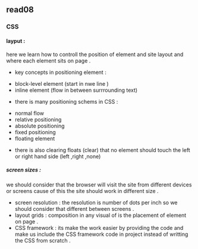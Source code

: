 ## read08
### CSS
#### layput :
here we learn how to controll the position of element and site layout and where each element sits on page .
* key concepts in positioning element :
- block-level element (start in nwe line )
- inline element (flow in between surrrounding text)
* there is many positioning schems in CSS :
- normal flow 
- relative positioning 
- absolute positioning 
- fixed positioning 
- floating element 
* there is also clearing floats (clear) that no element should touch the left or right hand side (left ,right ,none)
##### screen sizes :
we should consider that the browser will visit the site from different devices or screens cause of this the site should work in different size .
* screen resolution : the resolution is number of dots per inch so we should consider that different between screens .
* layout grids : composition in any visual of is the placement of element on page .
* CSS framework : 
its make the work easier by providing the code and make us include the CSS framework code in project instead of writting the CSS from scratch .

